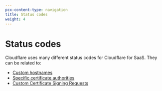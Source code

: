 ```yaml
---
pcx-content-type: navigation
title: Status codes
weight: 4
---
```


# Status codes

Cloudflare uses many different status codes for Cloudflare for SaaS. They can be related to:

*   [Custom hostnames](/cloudflare-for-platforms/cloudflare-for-saas/reference/status-codes//custom-hostnames/)
*   [Specific certificate authorities](/cloudflare-for-platforms/cloudflare-for-saas/reference/status-codes//certificate-authority-specific/)
*   [Custom Certificate Signing Requests](/cloudflare-for-platforms/cloudflare-for-saas/reference/status-codes//custom-csrs/)

